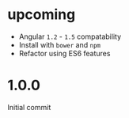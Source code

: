 # upcoming

* Angular `1.2` - `1.5` compatability
* Install with `bower` and `npm`
* Refactor using ES6 features

# 1.0.0

Initial commit
